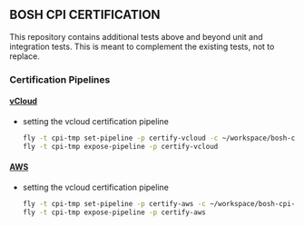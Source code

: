 ## BOSH CPI CERTIFICATION

This repository contains additional tests above and beyond unit and integration
tests. This is meant to complement the existing tests, not to replace.

### Certification Pipelines

#### [vCloud](https://bosh-cpi-tmp.ci.cf-app.com/teams/pivotal/pipelines/certify-vcloud)

* setting the vcloud certification pipeline

  ```bash
  fly -t cpi-tmp set-pipeline -p certify-vcloud -c ~/workspace/bosh-cpi-certification/vcloud/pipeline.yml --load-vars-from <( lpass show --note YOUR_CERTIFICATION_SECRETS)
  fly -t cpi-tmp expose-pipeline -p certify-vcloud
  ```

#### [AWS](https://bosh-cpi-tmp.ci.cf-app.com/teams/pivotal/pipelines/certify-aws)

* setting the vcloud certification pipeline

  ```bash
  fly -t cpi-tmp set-pipeline -p certify-aws -c ~/workspace/bosh-cpi-certification/aws/pipeline.yml --load-vars-from <( lpass show --note YOUR_CERTIFICATION_SECRETS)
  fly -t cpi-tmp expose-pipeline -p certify-aws
  ```
